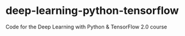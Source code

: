 # deep-learning-python-tensorflow
Code for the Deep Learning with Python &amp; TensorFlow 2.0 course
